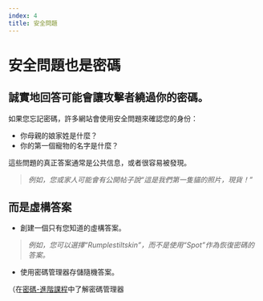 ```yaml
---
index: 4
title: 安全問題
---
```

# 安全問題也是密碼

## 誠實地回答可能會讓攻擊者繞過你的密碼。

如果您忘記密碼，許多網站會使用安全問題來確認您的身份：

*   你母親的娘家姓是什麼？
*   你的第一個寵物的名字是什麼？

這些問題的真正答案通常是公共信息，或者很容易被發現。

> *例如，您或家人可能會有公開帖子說“這是我們第一隻貓的照片，現貨！”*

## 而是虛構答案

*   創建一個只有您知道的虛構答案。

> *例如，您可以選擇“Rumplestiltskin”，而不是使用“Spot”作為恢復密碼的答案。*

*   使用密碼管理器存儲隨機答案。

（在[密碼-進階課程](umbrella://information/passwords/advanced)中了解密碼管理器